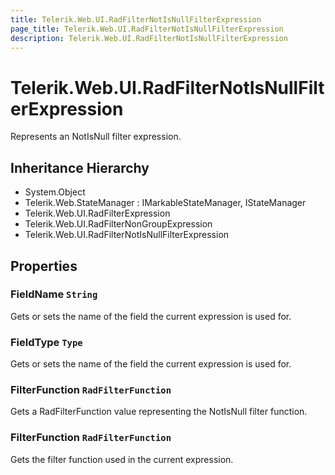```yaml
---
title: Telerik.Web.UI.RadFilterNotIsNullFilterExpression
page_title: Telerik.Web.UI.RadFilterNotIsNullFilterExpression
description: Telerik.Web.UI.RadFilterNotIsNullFilterExpression
---
```


# Telerik.Web.UI.RadFilterNotIsNullFilterExpression

Represents an NotIsNull filter expression.

## Inheritance Hierarchy

* System.Object
* Telerik.Web.StateManager : IMarkableStateManager, IStateManager
* Telerik.Web.UI.RadFilterExpression
* Telerik.Web.UI.RadFilterNonGroupExpression
* Telerik.Web.UI.RadFilterNotIsNullFilterExpression

## Properties

###  FieldName `String`

Gets or sets the name of the field the current expression is used for.

###  FieldType `Type`

Gets or sets the name of the field the current expression is used for.

###  FilterFunction `RadFilterFunction`

Gets a RadFilterFunction value representing the NotIsNull filter function.

###  FilterFunction `RadFilterFunction`

Gets the filter function used in the current expression.

